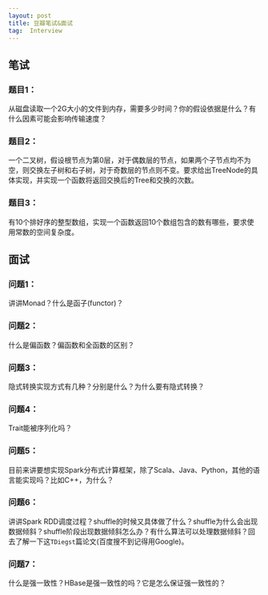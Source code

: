 ```yaml
---
layout: post
title: 豆瓣笔试&面试
tag:  Interview
---
```


## 笔试
### 题目1：
从磁盘读取一个2G大小的文件到内存，需要多少时间？你的假设依据是什么？有什么因素可能会影响传输速度？

### 题目2：
一个二叉树，假设根节点为第0层，对于偶数层的节点，如果两个子节点均不为空，则交换左子树和右子树，对于奇数层的节点则不变。要求给出TreeNode的具体实现，并实现一个函数将返回交换后的Tree和交换的次数。

### 题目3：
有10个排好序的整型数组，实现一个函数返回10个数组包含的数有哪些，要求使用常数的空间复杂度。

## 面试
### 问题1：
讲讲Monad？什么是函子(functor)？

### 问题2：
什么是偏函数？偏函数和全函数的区别？

### 问题3：
隐式转换实现方式有几种？分别是什么？为什么要有隐式转换？

### 问题4：
Trait能被序列化吗？

### 问题5：
目前来讲要想实现Spark分布式计算框架，除了Scala、Java、Python，其他的语言能实现吗？比如C++，为什么？

### 问题6：
讲讲Spark RDD调度过程？shuffle的时候又具体做了什么？shuffle为什么会出现数据倾斜？shuffle阶段出现数据倾斜怎么办？有什么算法可以处理数据倾斜？回去了解一下这`TDiegst`篇论文(百度搜不到记得用Google)。

### 问题7：
什么是强一致性？HBase是强一致性的吗？它是怎么保证强一致性的？
